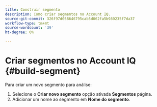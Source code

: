 ```yaml
---
title: Construir segmento
description: Como criar segmentos no Account IQ.
source-git-commit: 326f97d058646795cab5d062fa5b980235f7da37
workflow-type: tm+mt
source-wordcount: '39'
ht-degree: 0%

---
```



# Criar segmentos no Account IQ {#build-segment}

Para criar um novo segmento para análise:

1. Selecione o **Criar novo segmento** opção ativada **Segmentos** página.
1. Adicionar um nome ao segmento em **Nome do segmento**.